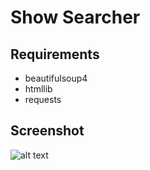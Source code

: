 # Show Searcher


## Requirements
* beautifulsoup4
* htmllib
* requests

## Screenshot
![alt text](https://i.imgur.com/eMRgI2J.png)



